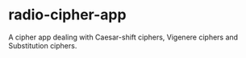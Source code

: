 # radio-cipher-app
A cipher app dealing with Caesar-shift ciphers, Vigenere ciphers and Substitution ciphers.
